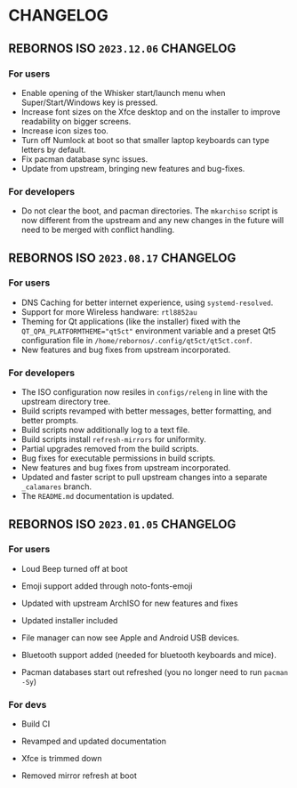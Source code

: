 # CHANGELOG

## REBORNOS ISO `2023.12.06` CHANGELOG

### For users

- Enable opening of the Whisker start/launch menu when Super/Start/Windows key is pressed.
- Increase font sizes on the Xfce desktop and on the installer to improve readability on bigger screens.
- Increase icon sizes too.
- Turn off Numlock at boot so that smaller laptop keyboards can type letters by default.
- Fix pacman database sync issues.
- Update from upstream, bringing new features and bug-fixes.

### For developers

- Do not clear the boot, and pacman directories. The `mkarchiso` script is now different from the upstream and any new changes in the future will need to be merged with conflict handling.

## REBORNOS ISO `2023.08.17` CHANGELOG

### For users

- DNS Caching for better internet experience, using `systemd-resolved`.
- Support for more Wireless handware: `rtl8852au`
- Theming for Qt applications (like the installer) fixed with the `QT_QPA_PLATFORMTHEME="qt5ct"` environment variable and a preset Qt5 configuration file in `/home/rebornos/.config/qt5ct/qt5ct.conf`.
- New features and bug fixes from upstream incorporated.

### For developers

- The ISO configuration now resiles in `configs/releng` in line with the upstream directory tree.
- Build scripts revamped with better messages, better formatting, and better prompts.
- Build scripts now additionally log to a text file.
- Build scripts install `refresh-mirrors` for uniformity.
- Partial upgrades removed from the build scripts.
- Bug fixes for executable permissions in build scripts.
- New features and bug fixes from upstream incorporated.
- Updated and faster script to pull upstream changes into a separate `_calamares` branch.
- The `README.md` documentation is updated.

## REBORNOS ISO `2023.01.05` CHANGELOG

### For users

- Loud Beep turned off at boot
 
- Emoji support added through noto-fonts-emoji
 
- Updated with upstream ArchISO for new features and fixes
 
- Updated installer included

- File manager can now see Apple and Android USB devices.

- Bluetooth support added (needed for bluetooth keyboards and mice).

- Pacman databases start out refreshed (you no longer need to run `pacman -Sy`)

### For devs

- Build CI
 
- Revamped and updated documentation

- Xfce is trimmed down

- Removed mirror refresh at boot